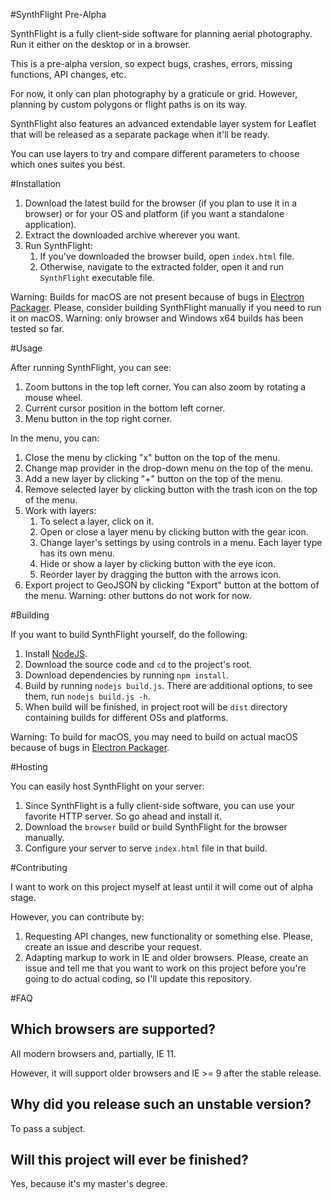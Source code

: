 #SynthFlight Pre-Alpha

SynthFlight is a fully client-side software for planning aerial photography. Run it either on the desktop or in a browser.

This is a pre-alpha version, so expect bugs, crashes, errors, missing functions, API changes, etc.

For now, it only can plan photography by a graticule or grid. However, planning by custom polygons or flight paths is on its way.

SynthFlight also features an advanced extendable layer system for Leaflet that will be released as a separate package when it'll be ready.

You can use layers to try and compare different parameters to choose which ones suites you best.

#Installation

1. Download the latest build for the browser (if you plan to use it in a browser) or for your OS and platform (if you want a standalone application).
1. Extract the downloaded archive wherever you want.
1. Run SynthFlight:
    1. If you've downloaded the browser build, open `index.html` file.
    1. Otherwise, navigate to the extracted folder, open it and run `SynthFlight` executable file.

Warning: Builds for macOS are not present because of bugs in [Electron Packager](https://github.com/electron/electron-packager). Please, consider building SynthFlight manually if you need to run it on macOS.
Warning: only browser and Windows x64 builds has been tested so far.

#Usage

After running SynthFlight, you can see:
1. Zoom buttons in the top left corner. You can also zoom by rotating a mouse wheel.
1. Current cursor position in the bottom left corner.
1. Menu button in the top right corner.

In the menu, you can:
1. Close the menu by clicking "x" button on the top of the menu.
1. Change map provider in the drop-down menu on the top of the menu.
1. Add a new layer by clicking "+" button on the top of the menu.
1. Remove selected layer by clicking button with the trash icon on the top of the menu.
1. Work with layers:
    1. To select a layer, click on it.
    1. Open or close a layer menu by clicking button with the gear icon.
    1. Change layer's settings by using controls in a menu. Each layer type has its own menu.
    1. Hide or show a layer by clicking button with the eye icon.
    1. Reorder layer by dragging the button with the arrows icon.
1. Export project to GeoJSON by clicking "Export" button at the bottom of the menu. Warning: other buttons do not work for now.

#Building

If you want to build SynthFlight yourself, do the following:

1. Install [NodeJS](nodejs.org).
1. Download the source code and `cd` to the project's root.
1. Download dependencies by running `npm install`.
1. Build by running `nodejs build.js`. There are additional options, to see them, run `nodejs build.js -h`.
1. When build will be finished, in project root will be `dist` directory containing builds for different OSs and platforms.

Warning: To build for macOS, you may need to build on actual macOS because of bugs in [Electron Packager](https://github.com/electron/electron-packager).

#Hosting

You can easily host SynthFlight on your server:
1. Since SynthFlight is a fully client-side software, you can use your favorite HTTP server. So go ahead and install it.
1. Download the `browser` build or build SynthFlight for the browser manually.
1. Configure your server to serve `index.html` file in that build.

#Contributing

I want to work on this project myself at least until it will come out of alpha stage.

However, you can contribute by:
1. Requesting API changes, new functionality or something else. Please, create an issue and describe your request.
1. Adapting markup to work in IE and older browsers. Please, create an issue and tell me that you want to work on this project before you're going to do actual coding, so I'll update this repository.

#FAQ
## Which browsers are supported?
All modern browsers and, partially, IE 11.

However, it will support older browsers and IE >= 9 after the stable release.

## Why did you release such an unstable version?
To pass a subject.

## Will this project will ever be finished?
Yes, because it's my master's degree.